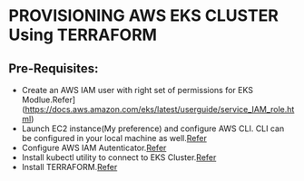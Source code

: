 # PROVISIONING AWS EKS CLUSTER Using TERRAFORM 

## Pre-Requisites: 
- Create an AWS IAM user with right set of permissions for EKS Modlue.Refer](https://docs.aws.amazon.com/eks/latest/userguide/service_IAM_role.html)
- Launch EC2 instance(My preference) and configure AWS CLI. CLI can be configured in your local machine as well.[Refer](https://docs.aws.amazon.com/cli/latest/userguide/getting-started-install.html)
- Configure AWS IAM Autenticator.[Refer](https://docs.aws.amazon.com/eks/latest/userguide/install-aws-iam-authenticator.html)
- Install kubectl utility to connect to EKS Cluster.[Refer](https://kubernetes.io/docs/tasks/tools/)
- Install TERRAFORM.[Refer](https://learn.hashicorp.com/tutorials/terraform/install-cli)

